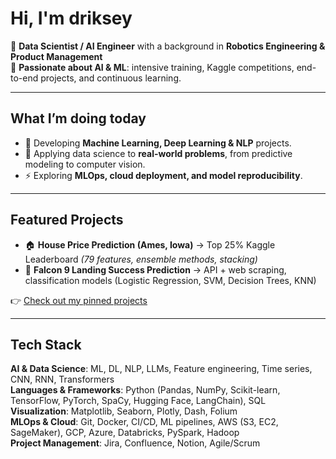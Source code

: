 # Hi, I'm driksey

🎯 **Data Scientist / AI Engineer** with a background in **Robotics Engineering & Product Management**  
🤖 **Passionate about AI & ML**: intensive training, Kaggle competitions, end-to-end projects, and continuous learning.  

---

## What I’m doing today
- 🧠 Developing **Machine Learning, Deep Learning & NLP** projects.  
- 🔬 Applying data science to **real-world problems**, from predictive modeling to computer vision.  
- ⚡ Exploring **MLOps, cloud deployment, and model reproducibility**.  

---

## Featured Projects
- 🏠 **House Price Prediction (Ames, Iowa)** → Top 25% Kaggle Leaderboard *(79 features, ensemble methods, stacking)*  
- 🚀 **Falcon 9 Landing Success Prediction** → API + web scraping, classification models (Logistic Regression, SVM, Decision Trees, KNN)
  
👉 [Check out my pinned projects](https://github.com/driksey?tab=repositories)  

---

## Tech Stack
**AI & Data Science**: ML, DL, NLP, LLMs, Feature engineering, Time series, CNN, RNN, Transformers  
**Languages & Frameworks**: Python (Pandas, NumPy, Scikit-learn, TensorFlow, PyTorch, SpaCy, Hugging Face, LangChain), SQL  
**Visualization**: Matplotlib, Seaborn, Plotly, Dash, Folium  
**MLOps & Cloud**: Git, Docker, CI/CD, ML pipelines, AWS (S3, EC2, SageMaker), GCP, Azure, Databricks, PySpark, Hadoop  
**Project Management**: Jira, Confluence, Notion, Agile/Scrum  
